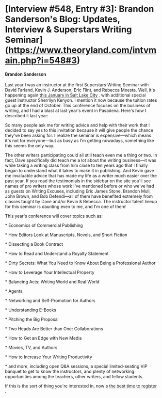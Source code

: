 # [Interview #548, Entry #3]: Brandon Sanderson's Blog: Updates, Interview & Superstars Writing Seminar](https://www.theoryland.com/intvmain.php?i=548#3)

#### Brandon Sanderson

Last year I was an instructor at the first Superstars Writing Seminar with David Farland, Kevin J. Anderson, Eric Flint, and Rebecca Moesta. Well, it's happening again
[this January in Salt Lake City](http://www.superstarswritingseminars.com/)
, with additional special guest instructor Sherrilyn Kenyon. I mention it now because the tuition rates go up at the end of October. This conference focuses on the business of writing, and I had a blast at last year's event in Pasadena. Here's how I described it last year:

So many people ask me for writing advice and help with their work that I decided to say yes to this invitation because it will give people the chance they've been asking for. I realize the seminar is expensive—which means it's not for everyone—but as busy as I'm getting nowadays, something like this seems the only way.

The other writers participating could all still teach even me a thing or two. In fact, Dave specifically did teach me a lot about the writing business—it was while taking a writing class from him close to ten years ago that I finally began to understand what it takes to make it in publishing. And Kevin gave me invaluable advice that has made my life as a writer much easier over the past year. If you read the testimonials in the sidebar on the site you'll see names of pro writers whose work I've mentioned before or who we've had as guests on Writing Excuses, including Eric James Stone, Brandon Mull, John Brown, and Bob Defendi—all of them have benefited extremely from classes taught by Dave and/or Kevin & Rebecca. The instructor talent lineup for this seminar is daunting even to me, and I'm one of them!

This year's conference will cover topics such as:

\* Economics of Commercial Publishing

\* How Editors Look at Manuscripts, Novels, and Short Fiction

\* Dissecting a Book Contract

\* How to Read and Understand a Royalty Statement

\* Dirty Secrets: What You Need to Know About Being a Professional Author

\* How to Leverage Your Intellectual Property

\* Balancing Acts: Writing World and Real World

\* Agents

\* Networking and Self-Promotion for Authors

\* Understanding E-Books

\* Pitching the Big Proposal

\* Two Heads Are Better than One: Collaborations

\* How to Get an Edge with New Media

\* Movies, TV, and Authors

\* How to Increase Your Writing Productivity

\* and more, including open Q&A sessions, a special limited-seating VIP banquet to get to know the instructors, and plenty of networking opportunities among the teachers, other writers, and fellow students.

If this is the sort of thing you're interested in, now's
[the best time to register](http://www.superstarswritingseminars.com/)
.

